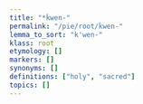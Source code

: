 ```yaml
---
title: "*ḱwen-"
permalink: "/pie/root/ḱwen-"
lemma_to_sort: "k'wen-"
klass: root
etymology: []
markers: []
synonyms: []
definitions: ["holy", "sacred"]
topics: []
---
```

